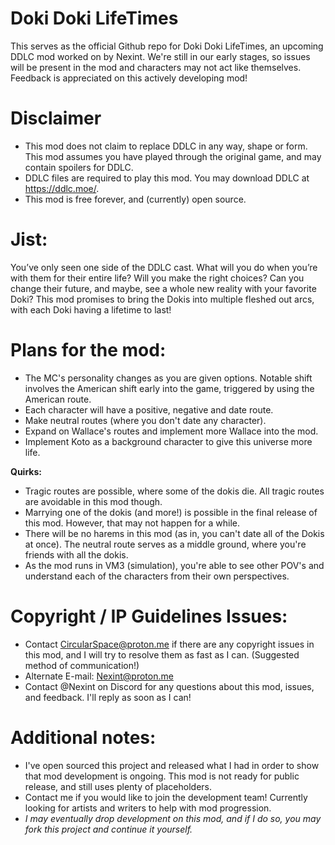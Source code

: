 # Doki Doki LifeTimes

This serves as the official Github repo for Doki Doki LifeTimes, an upcoming DDLC mod worked on by Nexint. We're still in our early stages, so issues will be present in the mod and characters may not act like themselves. Feedback is appreciated on this actively developing mod!

# Disclaimer
- This mod does not claim to replace DDLC in any way, shape or form. This mod assumes you have played through the original game, and may contain spoilers for DDLC.
- DDLC files are required to play this mod. You may download DDLC at https://ddlc.moe/.
- This mod is free forever, and (currently) open source.

# Jist:

You’ve only seen one side of the DDLC cast. What will you do when you’re with them for their entire life? Will you make the right choices? Can you change their future, and maybe, see a whole new reality with your favorite Doki? This mod promises to bring the Dokis into multiple fleshed out arcs, with each Doki having a lifetime to last!

# Plans for the mod:
- The MC's personality changes as you are given options. Notable shift involves the American shift early into the game, triggered by using the American route.
- Each character will have a positive, negative and date route.
- Make neutral routes (where you don't date any character).
- Expand on Wallace's routes and implement more Wallace into the mod.
- Implement Koto as a background character to give this universe more life.

**Quirks:**

- Tragic routes are possible, where some of the dokis die. All tragic routes are avoidable in this mod though.
- Marrying one of the dokis (and more!) is possible in the final release of this mod. However, that may not happen for a while.
- There will be no harems in this mod (as in, you can't date all of the Dokis at once). The neutral route serves as a middle ground, where you're friends with all the dokis.
- As the mod runs in VM3 (simulation), you're able to see other POV's and understand each of the characters from their own perspectives.

# Copyright / IP Guidelines Issues:
- Contact CircularSpace@proton.me if there are any copyright issues in this mod, and I will try to resolve them as fast as I can. (Suggested method of communication!)
- Alternate E-mail: Nexint@proton.me
- Contact @Nexint on Discord for any questions about this mod, issues, and feedback. I'll reply as soon as I can!

# Additional notes:
- I've open sourced this project and released what I had in order to show that mod development is ongoing. This mod is not ready for public release, and still uses plenty of placeholders.
- Contact me if you would like to join the development team! Currently looking for artists and writers to help with mod progression.
- *I may eventually drop development on this mod, and if I do so, you may fork this project and continue it yourself.*